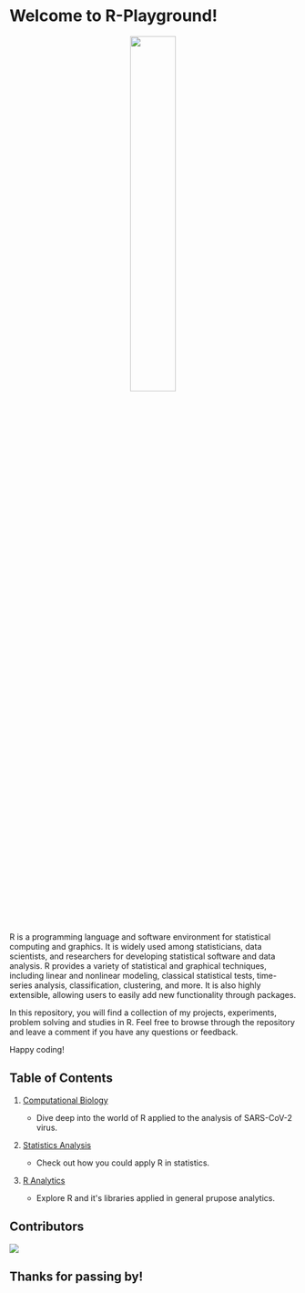 # Welcome to R-Playground!

<p align="center">
    <img src="https://codevitalive.files.wordpress.com/2021/10/200-1.gif" class="center" width="40%" height="40%">
</p>

R is a programming language and software environment for statistical computing and graphics. It is widely used among statisticians, data scientists, and researchers for developing statistical software and data analysis. R provides a variety of statistical and graphical techniques, including linear and nonlinear modeling, classical statistical tests, time-series analysis, classification, clustering, and more. It is also highly extensible, allowing users to easily add new functionality through packages.

In this repository, you will find a collection of my projects, experiments, problem solving and studies in R. Feel free to browse through the repository and leave a comment if you have any questions or feedback.

Happy coding! 

## Table of Contents

1. [Computational Biology](https://github.com/SoMa-0/R-Playground/tree/main/Computational%20Biology)
    - Dive deep into the world of R applied to the analysis of SARS-CoV-2 virus.

2. [Statistics Analysis](https://github.com/SoMa-0/R-Playground/tree/main/Statistics%20Analysis/Actividades)
    - Check out how you could apply R in statistics.
    
3. [R Analytics](https://github.com/Axel3246/R-Playground/tree/main/R%20Analytics) 
    - Explore R and it's libraries applied in general prupose analytics.

## Contributors

<a href="https://github.com/axel3246/R-playground/graphs/contributors">
  <img src="https://contrib.rocks/image?repo=axel3246/R-playground" />
</a>

## Thanks for passing by!
